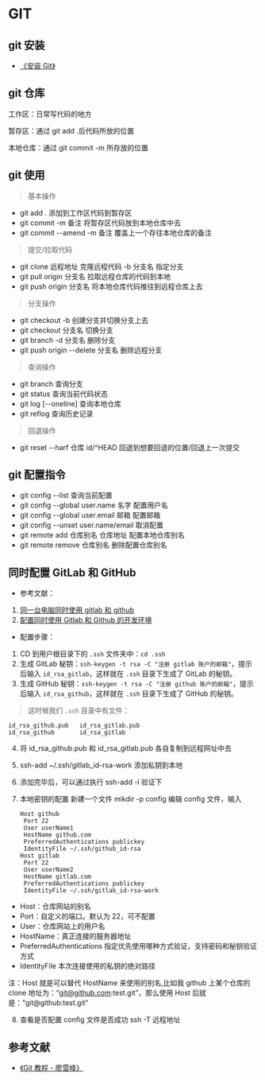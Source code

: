 # GIT

## git 安装

- [《安装 Git》](https://www.liaoxuefeng.com/wiki/0013739516305929606dd18361248578c67b8067c8c017b000/00137396287703354d8c6c01c904c7d9ff056ae23da865a000)

## git 仓库

工作区：日常写代码的地方

暂存区：通过 git add .后代码所放的位置

本地仓库：通过 git commit -m 所存放的位置

## git 使用

> 基本操作

- git add .
  添加到工作区代码到暂存区
- git commit -m 备注
  将暂存区代码放到本地仓库中去
- git commit --amend -m 备注
  覆盖上一个存往本地仓库的备注

> 提交/拉取代码

- git clone 远程地址
  克隆远程代码 -b 分支名 指定分支
- git pull origin 分支名
  拉取远程仓库的代码到本地
- git push origin 分支名
  将本地仓库代码推往到远程仓库上去

> 分支操作

- git checkout -b
  创建分支并切换分支上去
- git checkout 分支名
  切换分支
- git branch -d 分支名
  删除分支
- git push origin --delete 分支名
  删除远程分支

> 查询操作

- git branch
  查询分支
- git status
  查询当前代码状态
- git log [--oneline]
  查询本地仓库
- git reflog
  查询历史记录

> 回退操作

- git reset --harf 仓库 id/^HEAD
  回退到想要回退的位置/回退上一次提交

## git 配置指令

- git config --list
  查询当前配置
- git config --global user.name 名字
  配置用户名
- git config --global user.email 邮箱
  配置邮箱
- git config --unset user.name/email
  取消配置
- git remote add 仓库别名 仓库地址
  配置本地仓库别名
- git remote remove 仓库别名
  删除配置仓库别名

## 同时配置 GitLab 和 GitHub

- 参考文献：

1. [同一台电脑同时使用 gitlab 和 github](https://blog.csdn.net/u014296452/article/details/79984867)
2. [配置同时使用 Gitlab 和 Github 的开发环境](https://www.cnblogs.com/kelsen/archive/2018/01/24/8342239.html)

- 配置步骤：

1. CD 到用户根目录下的 `.ssh` 文件夹中：`cd .ssh`
2. 生成 GitLab 秘钥：`ssh-keygen -t rsa -C "注册 gitlab 账户的邮箱"`，提示后输入 `id_rsa_gitlab`，这样就在 `.ssh` 目录下生成了 GitLab 的秘钥。
3. 生成 GitHub 秘钥：`ssh-keygen -t rsa -C "注册 github 账户的邮箱"`，提示后输入 `id_rsa_github`，这样就在 `.ssh` 目录下生成了 GitHub 的秘钥。

> 这时候我们 `.ssh` 目录中有文件：

```shell
id_rsa_github.pub	id_rsa_gitlab.pub
id_rsa_github		id_rsa_gitlab
```

4. 将 id_rsa_github.pub 和 id_rsa_gitlab.pub 各自复制到远程网址中去

5. ssh-add ~/.ssh/gitlab_id-rsa-work 添加私钥到本地

6. 添加完毕后，可以通过执行 ssh-add -l 验证下

7. 本地密钥的配置
   新建一个文件
   mikdir -p config
   编辑 config 文件，输入
   ```base
   Host github
    Port 22
    User userName1
    HostName github.com
    PreferredAuthentications publickey
    IdentityFile ~/.ssh/github_id-rsa
   Host gitlab
    Port 22
    User userName2
    HostName gitlab.com
    PreferredAuthentications publickey
    IdentityFile ~/.ssh/gitlab_id-rsa-work
   ```

- Host：仓库网站的别名
- Port：自定义的端口。默认为 22，可不配置
- User：仓库网站上的用户名
- HostName：真正连接的服务器地址
- PreferredAuthentications 指定优先使用哪种方式验证，支持密码和秘钥验证方式
- IdentityFile 本次连接使用的私钥的绝对路径

注：Host 就是可以替代 HostName 来使用的别名,比如我 github 上某个仓库的 clone 地址为：“git@github.com:test.git”，那么使用 Host 后就是：“git@github:test.git“

8. 查看是否配置 config 文件是否成功
   ssh -T 远程地址

## 参考文献

- [《Git 教程 - 廖雪峰》](https://www.liaoxuefeng.com/wiki/0013739516305929606dd18361248578c67b8067c8c017b000)
